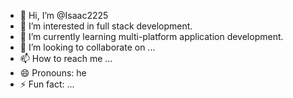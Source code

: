 - 👋 Hi, I’m @Isaac2225
- 👀 I’m interested in full stack development.
- 🌱 I’m currently learning multi-platform application development.
- 💞️ I’m looking to collaborate on ...
- 📫 How to reach me ...
- 😄 Pronouns: he
- ⚡ Fun fact: ...

<!---
Isaac2225/Isaac2225 is a ✨ special ✨ repository because its `README.md` (this file) appears on your GitHub profile.
You can click the Preview link to take a look at your changes.
--->
